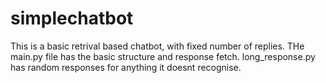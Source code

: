 # simplechatbot
This is a basic retrival based chatbot, with fixed number of replies.
THe main.py file has the basic structure and response fetch. 
long_response.py has random responses for anything it doesnt recognise.
